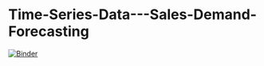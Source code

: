 # Time-Series-Data---Sales-Demand-Forecasting

[![Binder](https://mybinder.org/badge_logo.svg)](https://mybinder.org/v2/gh/sjpradhan/Time-Series-Data-Sales-Demand-Forecasting/gh-pages)
